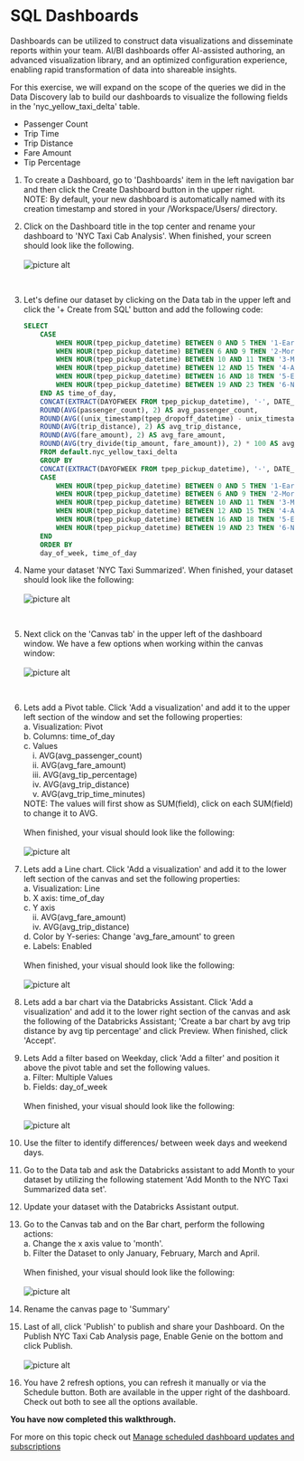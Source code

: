 # SQL Dashboards 

Dashboards can be utilized to construct data visualizations and disseminate reports within your team. AI/BI dashboards offer AI-assisted authoring, an advanced visualization library, and an optimized configuration experience, enabling rapid transformation of data into shareable insights.

For this exercise, we will expand on the scope of the queries we did in the Data Discovery lab to build our dashboards to visualize the following fields in the 'nyc_yellow_taxi_delta' table.
* Passenger Count
* Trip Time
* Trip Distance
* Fare Amount
* Tip Percentage

1. To create a Dashboard, go to 'Dashboards' item in the left navigation bar and then click the Create Dashboard button in the upper right.<BR>
NOTE: By default, your new dashboard is automatically named with its creation timestamp and stored in your /Workspace/Users/<username> directory.

2. Click on the Dashboard title in the top center and rename your dashboard to 'NYC Taxi Cab Analysis'.  When finished, your screen should look like the following.
<BR>&nbsp;<BR>
![picture alt](/imagery/dwh_14_01_dashboard_name.png)
<br>

3. Let's define our dataset by clicking on the Data tab in the upper left and click the '+ Create from SQL' button and add the following code:
    ```sql
    SELECT 
        CASE 
            WHEN HOUR(tpep_pickup_datetime) BETWEEN 0 AND 5 THEN '1-Early Morning'
            WHEN HOUR(tpep_pickup_datetime) BETWEEN 6 AND 9 THEN '2-Morning Rush Hour'
            WHEN HOUR(tpep_pickup_datetime) BETWEEN 10 AND 11 THEN '3-Morning'
            WHEN HOUR(tpep_pickup_datetime) BETWEEN 12 AND 15 THEN '4-Afternoon'
            WHEN HOUR(tpep_pickup_datetime) BETWEEN 16 AND 18 THEN '5-Evening Rush Hour'
            WHEN HOUR(tpep_pickup_datetime) BETWEEN 19 AND 23 THEN '6-Night'
        END AS time_of_day,
        CONCAT(EXTRACT(DAYOFWEEK FROM tpep_pickup_datetime), '-', DATE_FORMAT(tpep_pickup_datetime, 'E'))  AS day_of_week,
        ROUND(AVG(passenger_count), 2) AS avg_passenger_count,
        ROUND(AVG((unix_timestamp(tpep_dropoff_datetime) - unix_timestamp(tpep_pickup_datetime)) / 60), 1) AS avg_trip_time_minutes,
        ROUND(AVG(trip_distance), 2) AS avg_trip_distance,
        ROUND(AVG(fare_amount), 2) AS avg_fare_amount,
        ROUND(AVG(try_divide(tip_amount, fare_amount)), 2) * 100 AS avg_tip_percentage
        FROM default.nyc_yellow_taxi_delta
        GROUP BY 
        CONCAT(EXTRACT(DAYOFWEEK FROM tpep_pickup_datetime), '-', DATE_FORMAT(tpep_pickup_datetime, 'E')),
        CASE 
            WHEN HOUR(tpep_pickup_datetime) BETWEEN 0 AND 5 THEN '1-Early Morning'
            WHEN HOUR(tpep_pickup_datetime) BETWEEN 6 AND 9 THEN '2-Morning Rush Hour'
            WHEN HOUR(tpep_pickup_datetime) BETWEEN 10 AND 11 THEN '3-Morning'
            WHEN HOUR(tpep_pickup_datetime) BETWEEN 12 AND 15 THEN '4-Afternoon'
            WHEN HOUR(tpep_pickup_datetime) BETWEEN 16 AND 18 THEN '5-Evening Rush Hour'
            WHEN HOUR(tpep_pickup_datetime) BETWEEN 19 AND 23 THEN '6-Night'
        END
        ORDER BY 
        day_of_week, time_of_day
    ```

4. Name your dataset 'NYC Taxi Summarized'.  When finished, your dataset should look like the following:
<BR>&nbsp;<BR>
![picture alt](/imagery/dwh_14_02_dataset.png)
<br>

5. Next click on the 'Canvas tab' in the upper left of the dashboard window.  We have a few options when working within the canvas window:
<BR>&nbsp;<BR>
![picture alt](/imagery/dwh_14_03_canvas.png)
<br>

6. Lets add a Pivot table.  Click 'Add a visualization' and add it to the upper left section of the window and set the following properties:<BR>
    a. Visualization: Pivot<BR>
    b. Columns: time_of_day<BR>
    c. Values<BR>
    &nbsp;&nbsp;&nbsp;&nbsp;i. AVG(avg_passenger_count)<BR>
    &nbsp;&nbsp;&nbsp;&nbsp;ii. AVG(avg_fare_amount)<BR>
    &nbsp;&nbsp;&nbsp;&nbsp;iii. AVG(avg_tip_percentage)<BR>
    &nbsp;&nbsp;&nbsp;&nbsp;iv. AVG(avg_trip_distance)<BR>
    &nbsp;&nbsp;&nbsp;&nbsp;v. AVG(avg_trip_time_minutes)<BR>
    NOTE:  The values will first show as SUM(field), click on each SUM(field) to change it to AVG.
    <BR>&nbsp;<BR>
    When finished, your visual should look like the following: 
    <BR>&nbsp;<BR>
    ![picture alt](/imagery/dwh_14_04_pivot.png)
    <br>


7. Lets add a Line chart.  Click 'Add a visualization' and add it to the lower left section of the canvas and set the following properties:<BR>
    a. Visualization: Line<BR>
    b. X axis: time_of_day<BR>
    c. Y axis<BR>
    &nbsp;&nbsp;&nbsp;&nbsp;ii. AVG(avg_fare_amount)<BR>
    &nbsp;&nbsp;&nbsp;&nbsp;iv. AVG(avg_trip_distance)<BR>
    d. Color by Y-series: Change 'avg_fare_amount' to green<BR>
    e. Labels: Enabled
    <BR>&nbsp;<BR>
    When finished, your visual should look like the following: 
    <BR>&nbsp;<BR>
    ![picture alt](/imagery/dwh_14_05_line.png)
    <br>

8. Lets add a bar chart via the Databricks Assistant.  Click 'Add a visualization' and add it to the lower right section of the canvas and ask the following of the Databricks Assistant; 'Create a bar chart by avg trip distance by avg tip percentage' and click Preview.  When finished, click 'Accept'.

9. Lets Add a filter based on Weekday, click 'Add a filter' and position it above the pivot table and set the following values.<BR>
    a. Filter: Multiple Values<BR>
    b. Fields: day_of_week
    <BR>&nbsp;<BR>
    When finished, your visual should look like the following: 
    <BR>&nbsp;<BR>
    ![picture alt](/imagery/dwh_14_06_filter.png)
    <br>

10. Use the filter to identify differences/ between week days and weekend days.

11. Go to the Data tab and ask the Databricks assistant to add Month to your dataset by utilizing the following statement 'Add Month to the NYC Taxi Summarized data set'.  

12. Update your dataset with the Databricks Assistant output. 

13. Go to the Canvas tab and on the Bar chart, perform the following actions:<BR>
    a. Change the x axis value to 'month'.<BR>
    b. Filter the Dataset to only January, February, March and April.
    <BR>&nbsp;<BR>
    When finished, your visual should look like the following: 
    <BR>&nbsp;<BR>
    ![picture alt](/imagery/dwh_14_07_barchart.png)
    <br>

14. Rename the canvas page to 'Summary'

15. Last of all, click 'Publish' to publish and share your Dashboard.  On the Publish NYC Taxi Cab Analysis page, Enable Genie on the bottom and click Publish.<BR>&nbsp;<BR>
    ![picture alt](/imagery/dwh_14_08_publish.png)
    <br>

16.  You have 2 refresh options, you can refresh it manually or via the Schedule button.  Both are available in the upper right of the dashboard.  Check out both to see all the options available.<BR>

<B>You have now completed this walkthrough.</b>  

For more on this topic check out [Manage scheduled dashboard updates and subscriptions](https://learn.microsoft.com/en-us/azure/databricks/dashboards/schedule-subscribe)